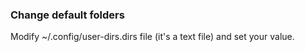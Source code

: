 ### Change default folders

Modify ~/.config/user-dirs.dirs file (it's a text file) and set your value. 

